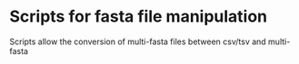 # Scripts for fasta file manipulation

Scripts allow the conversion of multi-fasta files between csv/tsv and multi-fasta
